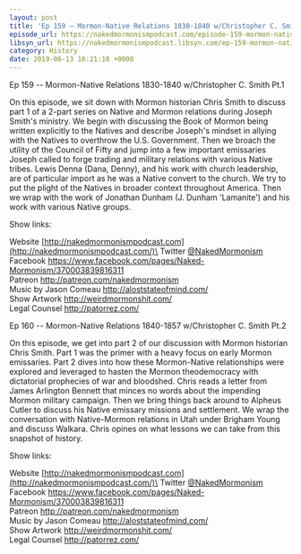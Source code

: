 ```yaml
---
layout: post
title: 'Ep 159 – Mormon-Native Relations 1830-1840 w/Christopher C. Smith Pt.1'
episode_url: https://nakedmormonismpodcast.com/episode-159-mormon-native-relations-1830-1840-wchristopher-c-smith-pt-1/
libsyn_url: https://nakedmormonismpodcast.libsyn.com/ep-159-mormon-native-relations-1830-1840-wchristopher-c-smith-pt1
category: History
date: 2019-06-13 16:21:18 +0000
---
```


Ep 159 -- Mormon-Native Relations 1830-1840 w/Christopher C. Smith Pt.1

On this episode, we sit down with Mormon historian Chris Smith to
discuss part 1 of a 2-part series on Native and Mormon relations during
Joseph Smith's ministry. We begin with discussing the Book of Mormon
being written explicitly to the Natives and describe Joseph's mindset in
allying with the Natives to overthrow the U.S. Government. Then we
broach the utility of the Council of Fifty and jump into a few important
emissaries Joseph called to forge trading and military relations with
various Native tribes. Lewis Denna (Dana, Denny), and his work with
church leadership, are of particular import as he was a Native convert
to the church. We try to put the plight of the Natives in broader
context throughout America. Then we wrap with the work of Jonathan
Dunham (J. Dunham 'Lamanite') and his work with various Native groups.

Show links:

Website [http://nakedmormonismpodcast.com](http://nakedmormonismpodcast.com/)\
Twitter [\@NakedMormonism](https://twitter.com/NakedMormonism)\
Facebook <https://www.facebook.com/pages/Naked-Mormonism/370003839816311>\
Patreon <http://patreon.com/nakedmormonism>\
Music by Jason Comeau <http://aloststateofmind.com/>\
Show Artwork <http://weirdmormonshit.com/>\
Legal Counsel <http://patorrez.com/>

Ep 160 -- Mormon-Native Relations 1840-1857 w/Christopher C. Smith Pt.2

On this episode, we get into part 2 of our discussion with Mormon
historian Chris Smith. Part 1 was the primer with a heavy focus on early
Mormon emissaries. Part 2 dives into how these Mormon-Native
relationships were explored and leveraged to hasten the Mormon
theodemocracy with dictatorial prophecies of war and bloodshed. Chris
reads a letter from James Arlington Bennett that minces no words about
the impending Mormon military campaign. Then we bring things back around
to Alpheus Cutler to discuss his Native emissary missions and
settlement. We wrap the conversation with Native-Mormon relations in
Utah under Brigham Young and discuss Walkara. Chris opines on what
lessons we can take from this snapshot of history.

Show links:

Website [http://nakedmormonismpodcast.com](http://nakedmormonismpodcast.com/)\
Twitter [\@NakedMormonism](https://twitter.com/NakedMormonism)\
Facebook <https://www.facebook.com/pages/Naked-Mormonism/370003839816311>\
Patreon <http://patreon.com/nakedmormonism>\
Music by Jason Comeau <http://aloststateofmind.com/>\
Show Artwork <http://weirdmormonshit.com/>\
Legal Counsel <http://patorrez.com/>
